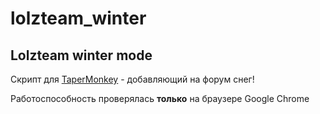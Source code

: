 # lolzteam_winter
<h2>Lolzteam winter mode</h2>

<p>Скрипт для <a href="https://chrome.google.com/webstore/detail/tampermonkey/dhdgffkkebhmkfjojejmpbldmpobfkfo?hl=ru">TaperMonkey</a> - добавляющий на форум снег!</p>

<p>Работоспособность проверялась <b>только</b> на браузере Google Chrome</p>
